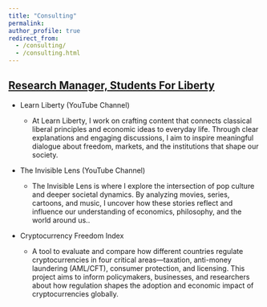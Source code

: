 ```yaml
---
title: "Consulting"
permalink:
author_profile: true
redirect_from: 
  - /consulting/
  - /consulting.html
---
```


## [Research Manager, Students For Liberty](https://studentsforliberty.org/blog/staff/mariana-piaia/)

* Learn Liberty (YouTube Channel)  <a href="https://www.youtube.com/learnliberty" target="_blank" title="YouTube"><i class="fab fa-youtube"></i></a>
  * At Learn Liberty, I work on crafting content that connects classical liberal principles and economic ideas to everyday life. Through clear explanations and engaging discussions, I aim to inspire meaningful dialogue about freedom, markets, and the institutions that shape our society.
  
* The Invisible Lens (YouTube Channel)  <a href="https://www.youtube.com/channel/UCwYitjvEl8hms8gFUFHp2Mw" target="_blank" title="YouTube"><i class="fab fa-youtube"></i></a>
  * The Invisible Lens is where I explore the intersection of pop culture and deeper societal dynamics. By analyzing movies, series, cartoons, and music, I uncover how these stories reflect and influence our understanding of economics, philosophy, and the world around us..

* Cryptocurrency Freedom Index
  * A tool to evaluate and compare how different countries regulate cryptocurrencies in four critical areas—taxation, anti-money laundering (AML/CFT), consumer protection, and licensing. This project aims to inform policymakers, businesses, and researchers about how regulation shapes the adoption and economic impact of cryptocurrencies globally.

